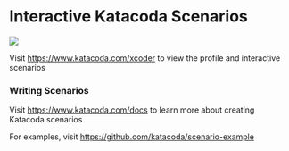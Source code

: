 # Interactive Katacoda Scenarios

[![](http://shields.katacoda.com/katacoda/xcoder/count.svg)](https://www.katacoda.com/xcoder "Get your profile on Katacoda.com")

Visit https://www.katacoda.com/xcoder to view the profile and interactive scenarios

### Writing Scenarios
Visit https://www.katacoda.com/docs to learn more about creating Katacoda scenarios

For examples, visit https://github.com/katacoda/scenario-example
